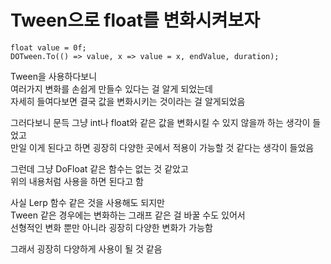 # Tween으로 float를 변화시켜보자

```
float value = 0f;
DOTween.To(() => value, x => value = x, endValue, duration);
```

Tween을 사용하다보니  
여러가지 변화를 손쉽게 만들수 있다는 걸 알게 되었는데  
자세히 들여다보면 결국 값을 변화시키는 것이라는 걸 알게되었음  

그러다보니 문득 그냥 int나 float와 같은 값을 변화시킬 수 있지 않을까 하는 생각이 들었고  
만일 이게 된다고 하면 굉장히 다양한 곳에서 적용이 가능할 것 같다는 생각이 들었음  

그런데 그냥 DoFloat 같은 함수는 없는 것 같았고  
위의 내용처럼 사용을 하면 된다고 함  

사실 Lerp 함수 같은 것을 사용해도 되지만  
Tween 같은 경우에는 변화하는 그래프 같은 걸 바꿀 수도 있어서  
선형적인 변화 뿐만 아니라 굉장히 다양한 변화가 가능함  

그래서 굉장히 다양하게 사용이 될 것 같음